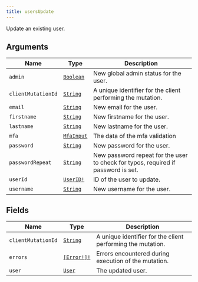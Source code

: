 ```yaml
---
title: usersUpdate
---
```


Update an existing user.

## Arguments

| Name | Type | Description |
|------|------|-------------|
| `admin` | [`Boolean`](../scalar/boolean.md) | New global admin status for the user. |
| `clientMutationId` | [`String`](../scalar/string.md) | A unique identifier for the client performing the mutation. |
| `email` | [`String`](../scalar/string.md) | New email for the user. |
| `firstname` | [`String`](../scalar/string.md) | New firstname for the user. |
| `lastname` | [`String`](../scalar/string.md) | New lastname for the user. |
| `mfa` | [`MfaInput`](../input_object/mfainput.md) | The data of the mfa validation |
| `password` | [`String`](../scalar/string.md) | New password for the user. |
| `passwordRepeat` | [`String`](../scalar/string.md) | New password repeat for the user to check for typos, required if password is set. |
| `userId` | [`UserID!`](../scalar/userid.md) | ID of the user to update. |
| `username` | [`String`](../scalar/string.md) | New username for the user. |

## Fields

| Name | Type | Description |
|------|------|-------------|
| `clientMutationId` | [`String`](../scalar/string.md) | A unique identifier for the client performing the mutation. |
| `errors` | [`[Error!]!`](../union/error.md) | Errors encountered during execution of the mutation. |
| `user` | [`User`](../object/user.md) | The updated user. |
